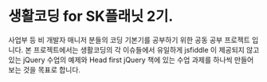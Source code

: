 생활코딩 for SK플래닛 2기. 
=======
사업부 등 비 개발자 매니저 분들의 코딩 기본기를 공부하기 위한 공동 공부 프로젝트 입니다. 
본 프로젝트에서는 생활코딩의 각 이슈들에서 유일하게 jsfiddle 이 제공되지 않고 있는 jQuery 수업의 예제와 
Head first jQuery 책에 있는 수업 과제를 하나씩 만들어 보는 것을 목표로 합니다. 

